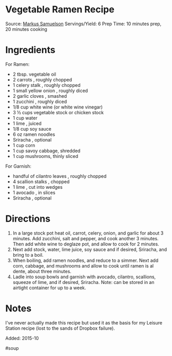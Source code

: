 Vegetable Ramen Recipe
============================
Source:  [Markus Samuelson](http://www.marcussamuelsson.com/recipe/vegetable-ramen-recipe)
Servings/Yield: 6
Prep Time:  10 minutes prep, 20 minutes cooking

Ingredients
============================
For Ramen:
  * 2 tbsp. vegetable oil
  * 2 carrots , roughly chopped
  * 1 celery stalk , roughly chopped
  * 1 small yellow onion , roughly diced
  * 2 garlic cloves , smashed
  * 1 zucchini , roughly diced
  * 1/8 cup white wine (or white wine vinegar)
  * 3 ½ cups vegetable stock or chicken stock
  * 1 cup water
  * 1 lime , juiced
  * 1/8 cup soy sauce
  * 6 oz ramen noodles
  * Sriracha , optional
  * 1 cup corn
  * 1 cup savoy cabbage, shredded
  * 1 cup mushrooms, thinly sliced

For Garnish:
  * handful of cilantro leaves , roughly chopped
  * 4 scallion stalks , chopped
  * 1 lime , cut into wedges
  * 1 avocado , in slices
  * Sriracha , optional

Directions
============================
  1. In a large stock pot heat oil, carrot, celery, onion, and garlic for about 3 minutes. Add zucchini, salt and pepper, and cook another 3 minutes. Then add white wine to deglaze pot, and allow to cook for 2 minutes.
  2. Next add stock, water, lime juice, soy sauce and if desired, Sriracha, and bring to a boil.
  3. When boiling, add ramen noodles, and reduce to a simmer. Next add corn, cabbage, and mushrooms and allow to cook until ramen is al dente, about three minutes.
  4. Ladle into soup bowls and garnish with avocado, cilantro, scallions, squeeze of lime, and if desired, Sriracha.
  Note: can be stored in an airtight container for up to a week.

Notes
============================
  I've never actually made this recipe but used it as the basis for my Leisure Station recipe (lost to the sands of Dropbox failure).

Added: 2015-10

#soup
